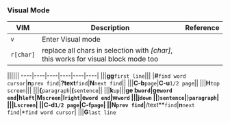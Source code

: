 ### Visual Mode
VIM|Description|Reference
---|-----------|---------
`v`|Enter Visual mode|
`r[char]`|replace all chars in selection with *[char]*, this works for visual block mode too|

||||||
----|----|----|----|----|----|
|||**gg**`first line`|||
|**#**`find word cursor`|**n**`prev find`|**?text**`find`|**N**`next find`||
|||**C-b**`page`|**C-u**`1/2 page`||
|||**H**`top screen`|||
|||**{**`paragraph`|**(**`sentence`||
|||**k**`up`|||**ge
**b**`word`|**ge**`word end`|**h**`left`|**M**`screen`|**l**`right`|**e**`word end`|**w**`word`
|||**j**`down`
||**)**`sentence`|**}**`paragraph`|
|||**L**`screen`|
||**C-d**`1/2 page`|**C-f**`page`|
||**N**`prev find`|**/text**`find`|**n**`next find`|*`find word cursor`|
|||**G**`last line`
